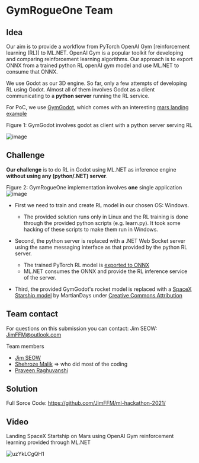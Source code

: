 # GymRogueOne Team

## Idea
Our aim is to provide a workflow from PyTorch OpenAI Gym [reinforcement learning (RL)] to ML.NET. OpenAI Gym is a popular toolkit for developing and comparing reinforcement learning algorithms. Our approach is to export ONNX from a trained python RL openAI gym model and use ML.NET  to consume that ONNX.

We use Godot as our 3D engine. So far, only a few attempts of developing RL using Godot. Almost all of them involves Godot as a client communicating to a **python server** running the RL service.

For PoC, we use [GymGodot](https://github.com/HugoTini/GymGodot), which comes with an interesting [mars landing example](https://github.com/HugoTini/GymGodot/blob/main/gym-godot/examples/mars_lander/mars_lander.md)

Figure 1: GymGodot involves godot as client with a python server serving RL

![image](https://user-images.githubusercontent.com/49812372/142352433-77ee5cf1-a502-485a-a7d5-c6d16daaa114.png)


## Challenge
**Our challenge** is to do RL in Godot using ML.NET as inference engine **without using any (python/.NET) server**.

Figure 2: GymRogueOne implementation involves **one** single application
![image](https://user-images.githubusercontent.com/49812372/142351131-c5cd4a00-a0bd-4ee5-bc89-e86975011e65.png)

- First we need to train and create RL model in our chosen OS: Windows.

  - The provided solution runs only in Linux and the RL training is done through the provided python scripts (e.g. learn.py). It took some hacking of these scripts to make them run in Windows.

- Second, the python server is replaced with a .NET Web Socket server using the same messaging interface as that provided by the python RL server.

   - The trained PyTorch RL model is [exported to ONNX](https://stable-baselines3.readthedocs.io/en/master/guide/export.html)
   - ML.NET  consumes the ONNX and provide the RL inference service of the server.
   
- Third, the provided GymGodot's rocket model is replaced with a [SpaceX Starship model]((https://skfb.ly/6QWPo)) by MartianDays under [Creative Commons Attribution]((http://creativecommons.org/licenses/by/4.0/).)

## Team contact
For questions on this submission you can contact: Jim SEOW: JimFFM@outlook.com

Team members
- [Jim SEOW](github.com/JimFFM)
- [Shehroze Malik](github.com/shehrozeee) => who did most of the coding
- [Praveen Raghuvanshi](github.com/praveenraghuvanshi)

## Solution

Full Sorce Code: https://github.com/JimFFM/ml-hackathon-2021/

## Video

Landing SpaceX Startship on Mars using OpenAI Gym reinforcement learning provided through ML.NET


![uzYkLCgQH1](https://user-images.githubusercontent.com/49812372/142352894-265045b1-69ec-4b7e-b8df-ece0b3dd408a.gif)
